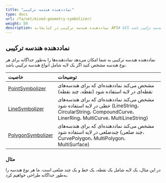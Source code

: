 ```yaml
---
title: "نماددهنده هندسه ترکیبی"
type: docs
url: /fa/net/mixed-geometry-symbolizer/
weight: 50
description: نماددهنده هندسه ترکیبی در کتابخانه API# GIS به شما امکان می‌دهد نماددهنده‌ها را به‌طور جداگانه برای هر نوع هندسه مشخص کنید اگر یک لایه شامل انواع هندسه ترکیبی باشد.
---
```


## **نماددهنده هندسه ترکیبی**
نماددهنده هندسه ترکیبی به شما امکان می‌دهد نماددهنده‌ها را به‌طور جداگانه برای هر نوع هندسه مشخص کنید اگر یک لایه شامل انواع هندسه ترکیبی باشد.


|**خاصیت**|**توضیحات**|
| :- | :- |
|[PointSymbolizer](https://reference.aspose.com/gis/net/aspose.gis.rendering.symbolizers/mixedgeometrysymbolizer/properties/pointsymbolizer)|مشخص می‌کند نماددهنده‌ای که برای هندسه‌های نقطه‌ای در لایه استفاده شود (نقطه، چند نقطه)|
|[LineSymbolizer](https://reference.aspose.com/gis/net/aspose.gis.rendering.symbolizers/mixedgeometrysymbolizer/properties/linesymbolizer)|مشخص می‌کند نماددهنده‌ای که برای هندسه‌های خطی در لایه استفاده شود (LineString، CircularString، CompoundCurve، LinerRing، MultiCurve، MultiLineString)|
|[PolygonSymbolizer](https://reference.aspose.com/gis/net/aspose.gis.rendering.symbolizers/mixedgeometrysymbolizer/properties/polygonsymbolizer)|مشخص می‌کند نماددهنده‌ای که برای هندسه‌های چندضلعی در لایه استفاده شود (چند ضلعی، CurvePolygon، MultiPolygon، MultiSurface)|
### **مثال**
در این مثال، یک لایه شامل یک نقطه، یک خط و یک چند ضلعی است. ما هر نوع هندسه را به‌طور جداگانه طراحی خواهیم کرد.
